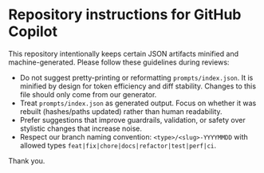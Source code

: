 # Repository instructions for GitHub Copilot

This repository intentionally keeps certain JSON artifacts minified and machine-generated. Please follow these guidelines during reviews:

- Do not suggest pretty-printing or reformatting `prompts/index.json`. It is minified by design for token efficiency and diff stability. Changes to this file should only come from our generator.
- Treat `prompts/index.json` as generated output. Focus on whether it was rebuilt (hashes/paths updated) rather than human readability.
- Prefer suggestions that improve guardrails, validation, or safety over stylistic changes that increase noise.
- Respect our branch naming convention: `<type>/<slug>-YYYYMMDD` with allowed types `feat|fix|chore|docs|refactor|test|perf|ci`.

Thank you.
